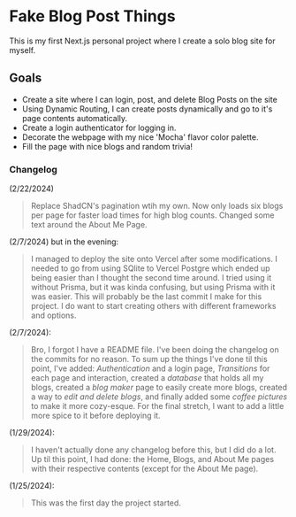 # Fake Blog Post Things

This is my first Next.js personal project where I create a solo blog site for myself.

## Goals

- Create a site where I can login, post, and delete Blog Posts on the site
- Using Dynamic Routing, I can create posts dynamically and go to it's page contents automatically.
- Create a login authenticator for logging in.
- Decorate the webpage with my nice 'Mocha' flavor color palette.
- Fill the page with nice blogs and random trivia!

### Changelog

(2/22/2024)
> Replace ShadCN's pagination wtih my own. Now only loads six blogs per page for faster load times for high blog counts.
> Changed some text around the About Me Page.

(2/7/2024) but in the evening:
> I managed to deploy the site onto Vercel after some modifications.
> I needed to go from using SQlite to Vercel Postgre which ended up being easier than I thought the second time around. I tried using it without Prisma, but it was kinda confusing, but using Prisma with it was easier.
> This will probably be the last commit I make for this project. I do want to start creating others with different frameworks and options.

(2/7/2024):
> Bro, I forgot I have a README file. I've been doing the changelog on the commits for no reason. To sum up the things I've done til this point, I've added: *Authentication* and a login page, *Transitions* for each page and interaction, created a *database* that holds all my blogs, created a *blog maker* page to easily create more blogs, created a way to *edit and delete blogs*, and finally added some *coffee pictures* to make it more cozy-esque.
> For the final stretch, I want to add a little more spice to it before deploying it.  

(1/29/2024):
> I haven't actually done any changelog before this, but I did do a lot. Up til this point, I had done: the Home, Blogs, and About Me pages with their respective contents (except for the About Me page).

(1/25/2024):
> This was the first day the project started.
